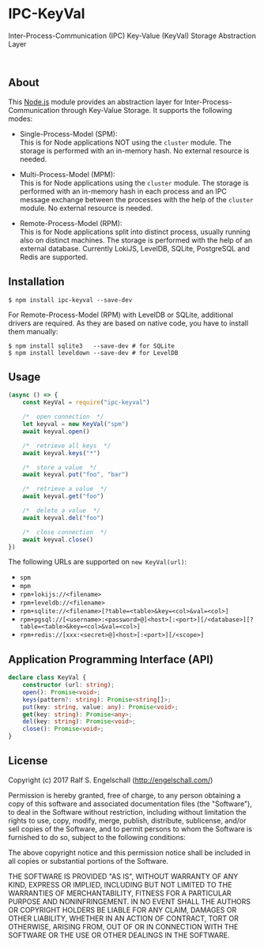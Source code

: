 
IPC-KeyVal
==========

Inter-Process-Communication (IPC) Key-Value (KeyVal) Storage Abstraction Layer

<p/>
<img src="https://nodei.co/npm/ipc-keyval.png?downloads=true&stars=true" alt=""/>

<p/>
<img src="https://david-dm.org/rse/ipc-keyval.png" alt=""/>

About
-----

This [Node.js](https://nodejs.org) module provides an abstraction layer
for Inter-Process-Communication through Key-Value Storage. It
supports the following modes:

- Single-Process-Model (SPM):<br/>
  This is for Node applications NOT using the `cluster` module.
  The storage is performed with an in-memory hash.
  No external resource is needed.

- Multi-Process-Model (MPM):<br/>
  This is for Node applications using the `cluster` module.
  The storage is performed with an in-memory hash
  in each process and an IPC message exchange between the processes
  with the help of the `cluster` module. No external resource is needed.

- Remote-Process-Model (RPM):<br/>
  This is for Node applications split into distinct process, usually
  running also on distinct machines.
  The storage is performed with the help of an external database.
  Currently LokiJS, LevelDB, SQLite, PostgreSQL and Redis are supported.

Installation
------------

```shell
$ npm install ipc-keyval --save-dev
```

For Remote-Process-Model (RPM) with LevelDB or SQLite, additional
drivers are required. As they are based on native code, you have to
install them manually:

```shell
$ npm install sqlite3   --save-dev # for SQLite
$ npm install leveldown --save-dev # for LevelDB
```

Usage
-----

```js
(async () => {
    const KeyVal = require("ipc-keyval")

    /*  open connection  */
    let keyval = new KeyVal("spm")
    await keyval.open()

    /*  retrieve all keys  */
    await keyval.keys("*")

    /*  store a value  */
    await keyval.put("foo", "bar")

    /*  retrieve a value  */
    await keyval.get("foo")

    /*  delete a value  */
    await keyval.del("foo")

    /*  close connection  */
    await keyval.close()
})
```

The following URLs are supported on `new KeyVal(url)`:

- `spm`
- `mpm`
- `rpm+lokijs://<filename>`
- `rpm+leveldb://<filename>`
- `rpm+sqlite://<filename>[?table=<table>&key=<col>&val=<col>]`
- `rpm+pgsql://[<username>:<password>@]<host>[:<port>][/<database>][?table=<table>&key=<col>&val=<col>]`
- `rpm+redis://[xxx:<secret>@]<host>[:<port>][/<scope>]`

Application Programming Interface (API)
---------------------------------------

```ts
declare class KeyVal {
    constructor (url: string);
    open(): Promise<void>;
    keys(pattern?: string): Promise<string[]>;
    put(key: string, value: any): Promise<void>;
    get(key: string): Promise<any>;
    del(key: string): Promise<void>;
    close(): Promise<void>;
}
```

License
-------

Copyright (c) 2017 Ralf S. Engelschall (http://engelschall.com/)

Permission is hereby granted, free of charge, to any person obtaining
a copy of this software and associated documentation files (the
"Software"), to deal in the Software without restriction, including
without limitation the rights to use, copy, modify, merge, publish,
distribute, sublicense, and/or sell copies of the Software, and to
permit persons to whom the Software is furnished to do so, subject to
the following conditions:

The above copyright notice and this permission notice shall be included
in all copies or substantial portions of the Software.

THE SOFTWARE IS PROVIDED "AS IS", WITHOUT WARRANTY OF ANY KIND,
EXPRESS OR IMPLIED, INCLUDING BUT NOT LIMITED TO THE WARRANTIES OF
MERCHANTABILITY, FITNESS FOR A PARTICULAR PURPOSE AND NONINFRINGEMENT.
IN NO EVENT SHALL THE AUTHORS OR COPYRIGHT HOLDERS BE LIABLE FOR ANY
CLAIM, DAMAGES OR OTHER LIABILITY, WHETHER IN AN ACTION OF CONTRACT,
TORT OR OTHERWISE, ARISING FROM, OUT OF OR IN CONNECTION WITH THE
SOFTWARE OR THE USE OR OTHER DEALINGS IN THE SOFTWARE.

